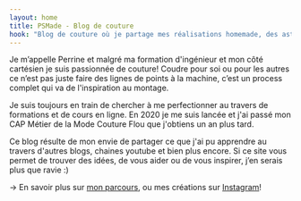 ```yaml
---
layout: home
title: PSMade - Blog de couture
hook: "Blog de couture où je partage mes réalisations homemade, des astuces techniques, mes bonnes adresses de tissu et les marques de patron qui m'inspirent."
---
```


Je m’appelle Perrine et malgré ma formation d'ingénieur et mon côté cartésien je suis passionnée de couture! Coudre pour soi ou pour les autres ce n’est pas juste faire des lignes de points à la machine, c’est un process complet qui va de l'inspiration au montage.

Je suis toujours en train de chercher à me perfectionner au travers de formations et de cours en ligne. En 2020 je me suis lancée et j'ai passé mon CAP Métier de la Mode Couture Flou que j'obtiens un an plus tard.

Ce blog résulte de mon envie de partager ce que j'ai pu apprendre au travers d'autres blogs, chaines youtube et bien plus encore. Si ce site vous permet de trouver des idées, de vous aider ou de vous inspirer, j’en serais plus que ravie :)

→ En savoir plus sur [mon parcours](/about), ou mes créations sur [Instagram](https://www.instagram.com/perrine_psmade/)!
